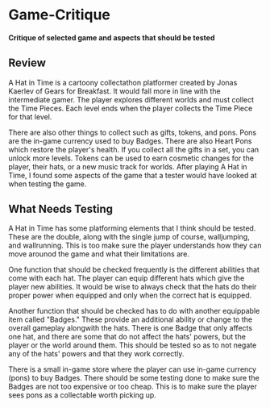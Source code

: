 # Game-Critique
#### Critique of selected game and aspects that should be tested

## Review

A Hat in Time is a cartoony collectathon platformer created by Jonas Kaerlev of Gears for Breakfast. It would fall more in line with the intermediate gamer. The player explores different worlds and must collect the Time Pieces. Each level ends when the player collects the Time Piece for that level. 

There are also other things to collect such as gifts, tokens, and pons. Pons are the in-game currency used to buy Badges. There are also Heart Pons which restore the player's health. If you collect all the gifts in a set, you can unlock more levels. Tokens can be used to earn cosmetic changes for the player, their hats, or a new music track for worlds. After playing A Hat in Time, I found some aspects of the game that a tester would have looked at when testing the game.

## What Needs Testing

A Hat in Time has some platforming elements that I think should be tested. These are the double, along with the single jump of course, walljumping, and wallrunning. This is too make sure the player understands how they can move arounod the game and what their limitations are.

One function that should be checked frequently is the different abilities that come with each hat. The player can equip different hats which give the player new abilities. It would be wise to always check that the hats do their proper power when equipped and only when the correct hat is equipped.

Another function that should be checked has to do with another equippable item called "Badges." These provide an additional ability or change to the overall gameplay alongwith the hats. There is one Badge that only affects one hat, and there are some that do not affect the hats' powers, but the player or the world around them. This should be tested so as to not negate any of the hats' powers and that they work correctly.

There is a small in-game store where the player can use in-game currency (pons) to buy Badges. There should be some testing done to make sure the Badges are not too expensive or too cheap. This is to make sure the player sees pons as a collectable worth picking up.

